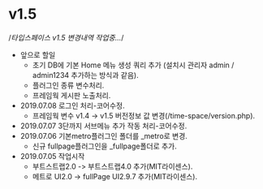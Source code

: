 # v1.5
 /*타입스페이스 v1.5 변경내역 작업중...*/ 
 - 앞으로 할일
    - 초기 DB에 기본 Home 메뉴 생성 쿼리 추가 (설치시 관리자 admin / admin1234 추가하는 방식과 같음).
    - 플러그인 종류 변수처리.
    - 프레임웍 게시판 노출처리.
 - 2019.07.08 로그인 처리-코어수정.
    - 프레임웍 변수 v1.4 -> v1.5 버전정보 값 변경(/time-space/version.php).
 - 2019.07.07 3단까지 서브메뉴 추가 작동 처리-코어수정.
 - 2019.07.06 기본metro플러그인 폴더를 _metro로 변경.
    - 신규 fullpage플러그인을 _fullpage폴더로 추가.
 - 2019.07.05 작업시작
    - 부트스트랩2.0 -> 부트스트랩4.0 추가(MIT라이센스).
    - 메트로 UI2.0 -> fullPage UI2.9.7 추가(MIT라이센스).